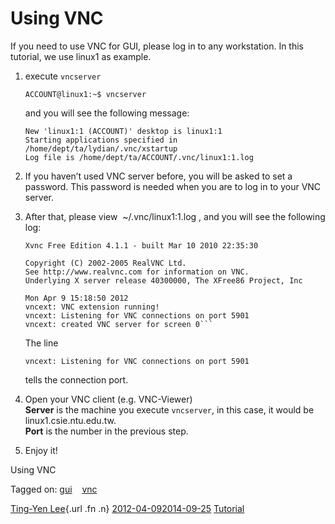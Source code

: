 # Using VNC

If you need to use VNC for GUI, please log in to any workstation. In
this tutorial, we use linux1 as example.

1.  execute `vncserver`

        ACCOUNT@linux1:~$ vncserver

    and you will see the following message:

        New 'linux1:1 (ACCOUNT)' desktop is linux1:1
        Starting applications specified in /home/dept/ta/lydian/.vnc/xstartup  
        Log file is /home/dept/ta/ACCOUNT/.vnc/linux1:1.log

2.  If you haven’t used VNC server before, you will be asked to set a
    password. This password is needed when you are to log in to your VNC
    server.
3.  After that, please view  ~/.vnc/linux1:1.log , and you will see the
    following log:

        Xvnc Free Edition 4.1.1 - built Mar 10 2010 22:35:30

        Copyright (C) 2002-2005 RealVNC Ltd.
        See http://www.realvnc.com for information on VNC.
        Underlying X server release 40300000, The XFree86 Project, Inc

        Mon Apr 9 15:18:50 2012
        vncext: VNC extension running!
        vncext: Listening for VNC connections on port 5901 
        vncext: created VNC server for screen 0```

    The line

        vncext: Listening for VNC connections on port 5901

    tells the connection port.

4.  Open your VNC client (e.g. VNC-Viewer)  
    **Server** is the machine you execute `vncserver`, in this case, it
    would be linux1.csie.ntu.edu.tw.  
    **Port** is the number in the previous step.

5.  Enjoy it!

<span class="entry-title">Using VNC</span>

Tagged on:
[gui](https://wslab.csie.ntu.edu.tw/tag/gui/)    [vnc](https://wslab.csie.ntu.edu.tw/tag/vnc/)

<span class="by-author author vcard">[Ting-Yen
Lee](https://wslab.csie.ntu.edu.tw/author/lydian/){.url .fn .n}</span>
<span
class="date">[2012-04-092014-09-25](https://wslab.csie.ntu.edu.tw/2012/04/vnc/ "3:27 PM")</span>
<span
class="category">[Tutorial](https://wslab.csie.ntu.edu.tw/category/tutorial/)</span>
